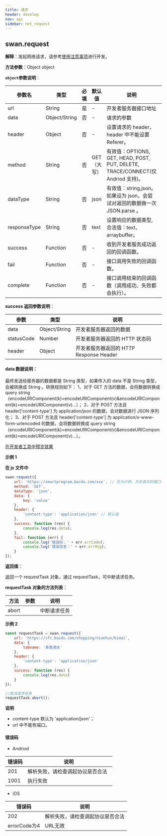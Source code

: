 ```yaml
---
title: 请求
header: develop
nav: api
sidebar: net_request
---
```


## swan.request

**解释**：发起网络请求，请参考[使用注意事项](http://smartprogram.baidu.com/docs/develop/api/net_rule/)进行开发。

**方法参数**：Object object

**`object`参数说明**：

|参数名 |类型  |必填 | 默认值 |说明|最低支持版本|
|---- | ---- | ---- | ----|----|----|
|url |String | 是   |-|    开发者服务器接口地址|-|
|data  |  Object/String  | 否  |-| 请求的参数|-|
|header | Object | 否    |-|   设置请求的 header，header 中不能设置 Referer。|-|
|method | String | 否  | GET （大写）|有效值：OPTIONS, GET, HEAD, POST, PUT, DELETE, TRACE/CONNECT(仅 Andriod 支持)。|-|
|dataType   | String | 否  | json  | 有效值：string,json。 如果设为 json，会尝试对返回的数据做一次 JSON.parse 。|-|
|responseType   | String | 否  | text  | 设置响应的数据类型, 合法值：text、arraybuffer。|1.11.20|
|success |Function    |否 |-|      收到开发者服务成功返回的回调函数。|-|
|fail |   Function|    否  |-|     接口调用失败的回调函数。|-|
|complete  |  Function  |  否   |-|    接口调用结束的回调函数（调用成功、失败都会执行）。|-|


**success 返回参数说明**：


|参数 | 类型 | 说明  |
|---- | ---- | ---- |
|data  |  Object/String  | 开发者服务器返回的数据|
|statusCode | Number | 开发者服务器返回的 HTTP 状态码|
|header | Object | 开发者服务器返回的 HTTP Response Header|

#### **data 数据说明**：

最终发送给服务器的数据都是 String 类型，如果传入的 data 不是 String 类型，会被转换成 String 。转换规则如下：
1、对于 GET 方法的数据，会将数据转换成 query string（encodeURIComponent(k)=encodeURIComponent(v)&encodeURIComponent(k)=encodeURIComponent(v)...）；
2、对于 POST 方法且 header['content-type'] 为 application/json 的数据，会对数据进行 JSON 序列化；
3、对于 POST 方法且 header['content-type'] 为 application/x-www-form-urlencoded 的数据，会将数据转换成 query string （encodeURIComponent(k)=encodeURIComponent(v)&encodeURIComponent(k)=encodeURIComponent(v)...）。


<a href="swanide://fragment/a90a7404743c04403c7c354ff960aae71559048522810" title="在开发者工具中预览效果" target="_self">在开发者工具中预览效果</a>

**示例 1**


**在 js 文件中**

```js
swan.request({
    url: 'https://smartprogram.baidu.com/xxx', // 仅为示例，并非真实的接口地址
    method: 'GET',
    dataType: 'json',
    data: {
        key: 'value'
    },
    header: {
        'content-type': 'application/json' // 默认值
    },
    success: function (res) {
        console.log(res.data);
    },
    fail: function (err) {
        console.log('错误码：' + err.errCode);
        console.log('错误信息：' + err.errMsg);
    }
});
```

**返回值**：

返回一个 requestTask 对象，通过 requestTask，可中断请求任务。

**requestTask 对象的方法列表**：

|方法 | 参数 | 说明  |
|---- | ---- | ---- |
|abort  |      | 中断请求任务 |

**示例 2**

```js
const requestTask = swan.request({
    url: 'https://sfc.baidu.com/shopping/nianhuo/bimai',
    data: {
        tabname: '美食酒水'
    },
    header: {
        'content-type': 'application/json'
    },
    success: function (res) {
        console.log(res.data)
    }
});

//取消请求任务
requestTask.abort();
```

**说明**
*  content-type 默认为 'application/json'；
*  url 中不能有端口。

#### 错误码

* Andriod 

|错误码|说明|
|--|--|
|201|解析失败，请检查调起协议是否合法&nbsp;&nbsp;|
|1001|执行失败|

* iOS 

|错误码|说明|
|--|--|
|202|解析失败，请检查调起协议是否合法|
|errorCode为4|URL无效|
